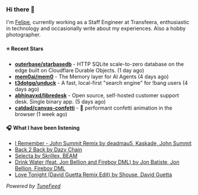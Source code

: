 ### Hi there 👋

I'm [Felipe](https://felipevm.com), currently working as a Staff Engineer at Transfeera, enthusiastic in technology and occasionally write about my experiences. Also a hobby photographer.

#### ⭐ Recent Stars
- **[outerbase/starbasedb](https://github.com/outerbase/starbasedb)** - HTTP SQLite scale-to-zero database on the edge built on Cloudflare Durable Objects. (1 day ago)
- **[mem0ai/mem0](https://github.com/mem0ai/mem0)** - The Memory layer for AI Agents (4 days ago)
- **[t3dotgg/unduck](https://github.com/t3dotgg/unduck)** - A fast, local-first &#34;search engine&#34; for !bang users (4 days ago)
- **[abhinavxd/libredesk](https://github.com/abhinavxd/libredesk)** - Open source, self-hosted customer support desk. Single binary app. (5 days ago)
- **[catdad/canvas-confetti](https://github.com/catdad/canvas-confetti)** - 🎉 performant confetti animation in the browser (1 week ago)

#### 🎧 What I have been listening
- [I Remember - John Summit Remix by deadmau5, Kaskade, John Summit](https://open.spotify.com/track/7EroGeDg1uteOaQ45Ftfiz)
- [Back 2 Back by Dazy Chain](https://open.spotify.com/track/2CSIUBvjiSFcNZYSwUDVhD)
- [Selecta by Skrillex, BEAM](https://open.spotify.com/track/2nBswif1hr0AS3ialfIRgy)
- [Drink Water (feat. Jon Bellion and Fireboy DML) by Jon Batiste, Jon Bellion, Fireboy DML](https://open.spotify.com/track/0vovnhziMYImdMsEDPncA8)
- [Love Tonight (David Guetta Remix Edit) by Shouse, David Guetta](https://open.spotify.com/track/2prnn41CblB8B4yWACDljP)

_Powered by [TuneFeed](https://tunefeed.app?ref=github.com)_

